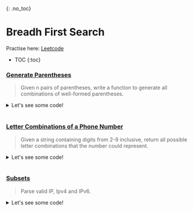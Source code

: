 {: .no_toc}
# Breadh First Search
Practise here: [Leetcode](https://leetcode.com/list?selectedList=9lu7fe4c)

- TOC
{:toc}

### [Generate Parentheses](https://leetcode.com/problems/generate-parentheses/)

> Given n pairs of parentheses, write a function to generate all combinations of well-formed parentheses.

<details><summary markdown="span">Let's see some code!</summary>

```python
class Solution:
    def generateParenthesis(self, n: int) -> List[str]:
        one = "()"
        if n == 1:
            return [one]
        else:
            tmp = []
            for r in self.generateParenthesis(n - 1):
                for i in range(len(r)):
                    tmp.append(r[:i] + one + r[i:])

            return set(tmp)


class Solution:
    def generateParenthesis(self, n: int) -> List[str]:
        def solve(n):
            one='()'
            if n==1:
                return {one}
            else:
                return {res[:i]+one+res[i:] for res in solve(n-1) for i in range(len(res))}
                # For n = 2:
                #   Res = "()"
                #   For i in range(0,2)
                #       Ans = Res[:0] + () + Res[0:]
                #       Ans = None    + () + ()
                #       Ans = Res[:1] + () + Res[1:]
                #       Ans =    (    + () +    )
        return list(solve(n))


```

</details>
<BR>

### [Letter Combinations of a Phone Number](https://leetcode.com/problems/letter-combinations-of-a-phone-number/)

> Given a string containing digits from 2-9 inclusive, return all possible letter
combinations that the number could represent.

<details><summary markdown="span">Let's see some code!</summary>

```python
class Solution:
    def letterCombinations(self, digits: str) -> List[str]:
        if len(digits) == 0:
            return []

        mapping = {'1': '', '2': "abc", '3': "def", '4': "ghi", '5': "jkl", '6': "mno", '7': "pqrs", '8': "tuv", '9': 'wxyz' }
        res = ['']

        for d in digits:
            tmp = []
            for c in mapping[d]:
                for r in res:
                    tmp.append(r + c)
            res = tmp

        return res

class Solution:
    def letterCombinations(self, digits):
        if not len(digits):
            return []
        else:
            mapping = {'1': '',     '2': "abc",     '3': "def", '4': "ghi", '5': "jkl", '6': "mno",  '7': "pqrs",    '8': "tuv", '9': 'wxyz'  }
            res = ['']
            for d in digits:
                res = [r + t for t in mapping[d] for r in res]
            return res
```
</details>
<BR>


### [Subsets](https://leetcode.com/problems/subsets/)

> Parse valid IP, Ipv4 and IPv6.

<details><summary markdown="span">Let's see some code!</summary>

```python
class Solution:
    def subsets(self, nums: List[int]) -> List[List[int]]:
        res = [[]]

        for n in nums:
            tmp = []
            for r in res:
                tmp.append(r+[n])
            res += tmp

        return res

class Solution:
    def subsets(self, nums: List[int]) -> List[List[int]]:
        res = [[]]

        for n in nums:
            res += [ r + [n] for r in res]

        return res
```

</details>
<BR>

